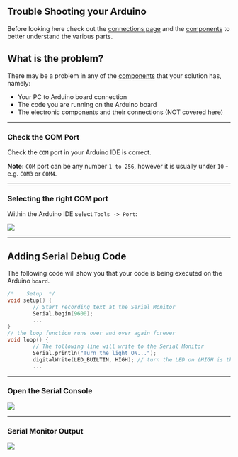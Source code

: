 ## Trouble Shooting your Arduino

Before looking here check out the [connections page](connecting.html) and the [components](components.html) to better understand the various parts.

## What is the problem?

There may be a problem in any of the [components](components.html) that your solution has, namely:

- Your PC to Arduino board connection
- The code you are running on the Arduino board
- The electronic components and their connections (NOT covered here)

---

### Check the COM Port

Check the `COM` port in your Arduino IDE is correct.

**Note:** `COM` port can be any number `1 to 256`, however it is usually under `10` - e.g. `COM3` or `COM4`.

---

### Selecting the right COM port

Within the Arduino IDE select `Tools -> Port`:

![](images/COM-port-select.png)

---

## Adding Serial Debug Code

The following code will show you that your code is being executed on the Arduino `board`.

```c
/*    Setup  */ 
void setup() {     
		// Start recording text at the Serial Monitor
		Serial.begin(9600);
		...
}
// the loop function runs over and over again forever
void loop() {
		// The following line will write to the Serial Monitor   
		Serial.println("Turn the light ON...");
		digitalWrite(LED_BUILTIN, HIGH); // turn the LED on (HIGH is the voltage level)
		...
```

---

### Open the Serial Console

![](images/enable-serial-monitor.png)

---

### Serial Monitor Output

![](images/view-serial-monitor.png)


